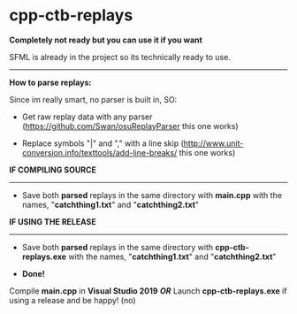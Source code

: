 # cpp-ctb-replays
**Completely not ready but you can use it if you want**

SFML is already in the project so its technically ready to use.

------------
**How to parse replays:**

Since im really smart, no parser is built in, SO:
- Get raw replay data with any parser (https://github.com/Swan/osuReplayParser this one works)

- Replace symbols "|" and "," with a line skip (http://www.unit-conversion.info/texttools/add-line-breaks/ this one works)


**IF COMPILING SOURCE** 

------------
- Save both **parsed** replays in the same directory with **main.cpp** with the names, "**catchthing1.txt**" and "**catchthing2.txt**"


**IF USING THE RELEASE** 

------------
- Save both **parsed** replays in the same directory with **cpp-ctb-replays.exe** with the names, "**catchthing1.txt**" and "**catchthing2.txt**"

- **Done!**

Compile **main.cpp** in **Visual Studio 2019** ***OR*** Launch **cpp-ctb-replays.exe** if using a release and be happy! (no)
